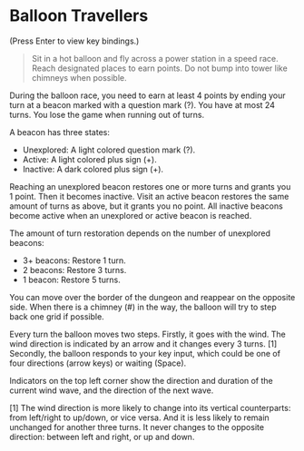 # Balloon Travellers

(Press Enter to view key bindings.)

> Sit in a hot balloon and fly across a power station in a speed race. Reach designated places to earn points. Do not bump into tower like chimneys when possible.

During the balloon race, you need to earn at least 4 points by ending your turn at a beacon marked with a question mark (?). You have at most 24 turns. You lose the game when running out of turns.

A beacon has three states:

* Unexplored: A light colored question mark (?).
* Active: A light colored plus sign (+).
* Inactive: A dark colored plus sign (+).

Reaching an unexplored beacon restores one or more turns and grants you 1 point. Then it becomes inactive. Visit an active beacon restores the same amount of turns as above, but it grants you no point. All inactive beacons become active when an unexplored or active beacon is reached.

The amount of turn restoration depends on the number of unexplored beacons:

* 3+ beacons: Restore 1 turn.
* 2 beacons: Restore 3 turns.
* 1 beacon: Restore 5 turns.

You can move over the border of the dungeon and reappear on the opposite side. When there is a chimney (#) in the way, the balloon will try to step back one grid if possible.

Every turn the balloon moves two steps. Firstly, it goes with the wind. The wind direction is indicated by an arrow and it changes every 3 turns. [1] Secondly, the balloon responds to your key input, which could be one of four directions (arrow keys) or waiting (Space).

Indicators on the top left corner show the direction and duration of the current wind wave, and the direction of the next wave.

[1] The wind direction is more likely to change into its vertical counterparts: from left/right to up/down, or vice versa. And it is less likely to remain unchanged for another three turns. It never changes to the opposite direction: between left and right, or up and down.
